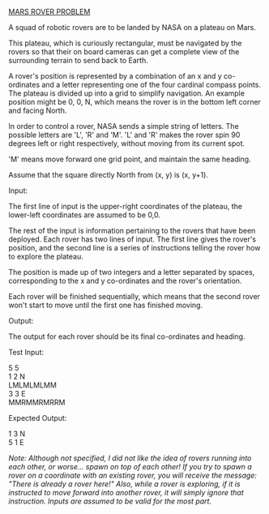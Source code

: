 [MARS ROVER PROBLEM](https://code.google.com/p/marsrovertechchallenge/)

A squad of robotic rovers are to be landed by NASA on a plateau on Mars.

This plateau, which is curiously rectangular, must be navigated by the rovers so that their on board cameras can get a complete view of the surrounding terrain to send back to Earth.

A rover's position is represented by a combination of an x and y co-ordinates and a letter representing one of the four cardinal compass points. The plateau is divided up into a grid to simplify navigation. An example position might be 0, 0, N, which means the rover is in the bottom left corner and facing North.

In order to control a rover, NASA sends a simple string of letters. The possible letters are 'L', 'R' and 'M'. 'L' and 'R' makes the rover spin 90 degrees left or right respectively, without moving from its current spot.

'M' means move forward one grid point, and maintain the same heading.

Assume that the square directly North from (x, y) is (x, y+1).

Input:

The first line of input is the upper-right coordinates of the plateau, the lower-left coordinates are assumed to be 0,0.

The rest of the input is information pertaining to the rovers that have been deployed. Each rover has two lines of input. The first line gives the rover's position, and the second line is a series of instructions telling the rover how to explore the plateau.

The position is made up of two integers and a letter separated by spaces, corresponding to the x and y co-ordinates and the rover's orientation.

Each rover will be finished sequentially, which means that the second rover won't start to move until the first one has finished moving.

Output:

The output for each rover should be its final co-ordinates and heading.

Test Input:

5 5   
1 2 N   
LMLMLMLMM  
3 3 E  
MMRMMRMRRM

Expected Output:

1 3 N  
5 1 E

*Note: Although not specified, I did not like the idea of rovers running into each other, or worse... spawn on top of each other! If you try to spawn a rover on a coordinate with an existing rover, you will receive the message: "There is already a rover here!" Also, while a rover is exploring, if it is instructed to move forward into another rover, it will simply ignore that instruction. Inputs are assumed to be valid for the most part.*
